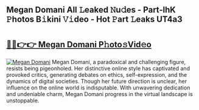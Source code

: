 ## Megan Domani All 𝙻eaked 𝙽u𝚍es - Part-lhK 𝙿hotos B𝚒kini 𝚅𝚒deo - Hot 𝙿art 𝙻eaks UT4a3

# <h2><a href="http://ld6qh03.urlbe.top/?page=Megan+Domani">🔗🔗👉👉 Megan Domani P𝚑oto𝚜Vid𝚎o</a></h2>

[![Megan Domani](https://i.imgur.com/eBuTRDB.gif)](http://ld6qh03.urlbe.top/?page=Megan+Domani)
Megan Domani, a paradoxical and challenging figure, resists being pigeonholed. Her distinctive online style has captivated and provoked critics, generating debates on ethics, self-expression, and the dynamics of digital societies. Though her future direction is unclear, her influence on the online world is indisputable. With unwavering dedication and undeniable charm, Megan Domani progress in the virtual landscape is unstoppable.
